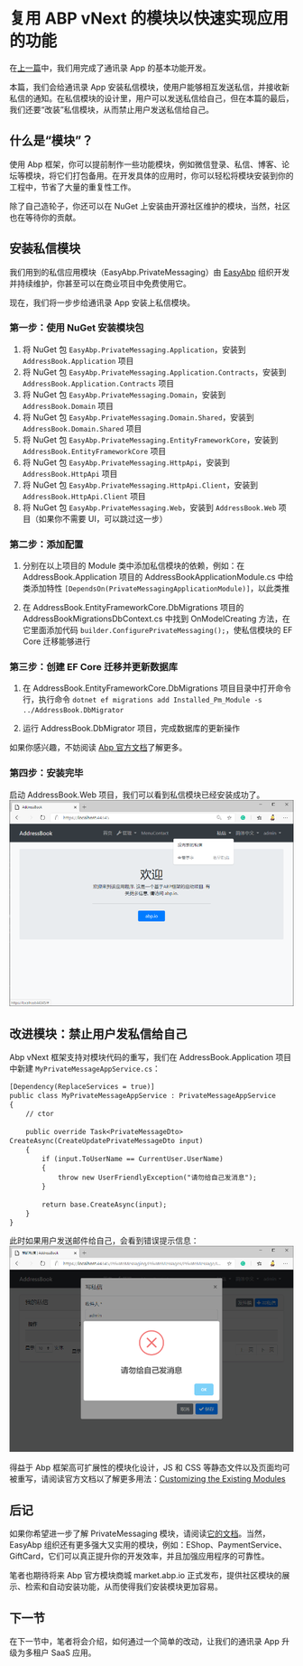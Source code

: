 # 复用 ABP vNext 的模块以快速实现应用的功能

在[上一篇](../../Using-ABP-VNext-To-Develop-An-Address-Book-Application-In-5-Minutes/zh/article.md)中，我们用完成了通讯录 App 的基本功能开发。

本篇，我们会给通讯录 App 安装私信模块，使用户能够相互发送私信，并接收新私信的通知。在私信模块的设计里，用户可以发送私信给自己，但在本篇的最后，我们还要“改装”私信模块，从而禁止用户发送私信给自己。

## 什么是“模块”？

使用 Abp 框架，你可以提前制作一些功能模块，例如微信登录、私信、博客、论坛等模块，将它们打包备用。在开发具体的应用时，你可以轻松将模块安装到你的工程中，节省了大量的重复性工作。

除了自己造轮子，你还可以在 NuGet 上安装由开源社区维护的模块，当然，社区也在等待你的贡献。

## 安装私信模块

我们用到的私信应用模块（EasyAbp.PrivateMessaging）由 [EasyAbp](https://easyabp.io) 组织开发并持续维护，你甚至可以在商业项目中免费使用它。

现在，我们将一步步给通讯录 App 安装上私信模块。

### 第一步：使用 NuGet 安装模块包

1. 将 NuGet 包 `EasyAbp.PrivateMessaging.Application`，安装到 `AddressBook.Application` 项目
2. 将 NuGet 包 `EasyAbp.PrivateMessaging.Application.Contracts`，安装到 `AddressBook.Application.Contracts` 项目
3. 将 NuGet 包 `EasyAbp.PrivateMessaging.Domain`，安装到 `AddressBook.Domain` 项目
4. 将 NuGet 包 `EasyAbp.PrivateMessaging.Domain.Shared`，安装到 `AddressBook.Domain.Shared` 项目
5. 将 NuGet 包 `EasyAbp.PrivateMessaging.EntityFrameworkCore`，安装到 `AddressBook.EntityFrameworkCore` 项目
6. 将 NuGet 包 `EasyAbp.PrivateMessaging.HttpApi`，安装到 `AddressBook.HttpApi` 项目
7. 将 NuGet 包 `EasyAbp.PrivateMessaging.HttpApi.Client`，安装到 `AddressBook.HttpApi.Client` 项目
8. 将 NuGet 包 `EasyAbp.PrivateMessaging.Web`，安装到 `AddressBook.Web` 项目（如果你不需要 UI，可以跳过这一步）

### 第二步：添加配置

1. 分别在以上项目的 Module 类中添加私信模块的依赖，例如：在 AddressBook.Application 项目的 AddressBookApplicationModule.cs 中给类添加特性 `[DependsOn(PrivateMessagingApplicationModule)]`，以此类推

2. 在 AddressBook.EntityFrameworkCore.DbMigrations 项目的 AddressBookMigrationsDbContext.cs 中找到 OnModelCreating 方法，在它里面添加代码 `builder.ConfigurePrivateMessaging();`，使私信模块的 EF Core 迁移能够进行

### 第三步：创建 EF Core 迁移并更新数据库

1. 在 AddressBook.EntityFrameworkCore.DbMigrations 项目目录中打开命令行，执行命令 `dotnet ef migrations add Installed_Pm_Module -s ../AddressBook.DbMigrator`

2. 运行 AddressBook.DbMigrator 项目，完成数据库的更新操作

如果你感兴趣，不妨阅读 [Abp 官方文档](https://docs.abp.io/en/abp/latest/Tutorials/Part-1#add-database-migration)了解更多。

### 第四步：安装完毕

启动 AddressBook.Web 项目，我们可以看到私信模块已经安装成功了。
![HomePage](images/HomePage.png)

## 改进模块：禁止用户发私信给自己

Abp vNext 框架支持对模块代码的重写，我们在 AddressBook.Application 项目中新建 `MyPrivateMessageAppService.cs`：
```
[Dependency(ReplaceServices = true)]
public class MyPrivateMessageAppService : PrivateMessageAppService
{
    // ctor

    public override Task<PrivateMessageDto> CreateAsync(CreateUpdatePrivateMessageDto input)
    {
        if (input.ToUserName == CurrentUser.UserName)
        {
            throw new UserFriendlyException("请勿给自己发消息");
        }
        
        return base.CreateAsync(input);
    }
}
```

此时如果用户发送邮件给自己，会看到错误提示信息：
![SendToSelf](images/SendToSelf.png)

得益于 Abp 框架高可扩展性的模块化设计，JS 和 CSS 等静态文件以及页面均可被重写，请阅读官方文档以了解更多用法：[Customizing the Existing Modules](https://docs.abp.io/en/abp/latest/Customizing-Application-Modules-Guide)

## 后记

如果你希望进一步了解 PrivateMessaging 模块，请阅读[它的文档](https://easyabp.io/modules/PrivateMessaging)。当然，EasyAbp 组织还有更多强大又实用的模块，例如：EShop、PaymentService、GiftCard，它们可以真正提升你的开发效率，并且加强应用程序的可靠性。

笔者也期待将来 Abp 官方模块商城 market.abp.io 正式发布，提供社区模块的展示、检索和自动安装功能，从而使得我们安装模块更加容易。

## 下一节

在下一节中，笔者将会介绍，如何通过一个简单的改动，让我们的通讯录 App 升级为多租户 SaaS 应用。
